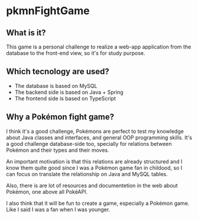 # pkmnFightGame

## What is it?

This game is a personal challenge to realize a web-app application from the database to the front-end view, so it's for study purpose.

## Which tecnology are used?

- The database is based on MySQL
- The backend side is based on Java + Spring
- The frontend side is based on TypeScript

## Why a Pokémon fight game?

I think it's a good challenge, Pokémons are perfect to test my knowledge about Java classes and interfaces, and general OOP programming skills.
It's a good challenge database-side too, specially for relations between Pokémon and their types and their moves.

An important motivation is that this relations are already structured and I know them quite good since I was a Pokémon game fan in childood, so I can focus on translate the relationship on Java and MySQL tables.

Also, there is are lot of resources and documentetion in the web about Pokémon, one above all PokéAPI.

I also think that it will be fun to create a game, especially a Pokémon game.
Like I said I was a fan when I was younger.
